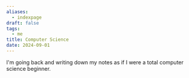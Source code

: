 ```yaml
---
aliases:
  - indexpage
draft: false
tags:
  - me
title: Computer Science
date: 2024-09-01
---
```


I'm going back and writing down my notes as if I were a total computer science beginner.
